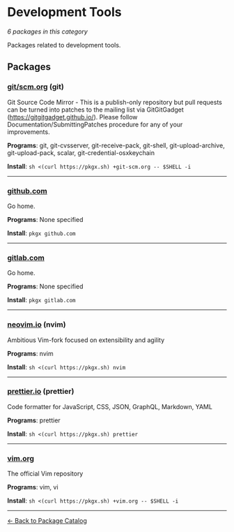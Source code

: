 # Development Tools

*6 packages in this category*

Packages related to development tools.

## Packages

### [git/scm.org](../packages/gitscmorg.md) (git)

Git Source Code Mirror - This is a publish-only repository but pull requests can be turned into patches to the mailing list via GitGitGadget (https://gitgitgadget.github.io/). Please follow Documentation/SubmittingPatches procedure for any of your improvements.

**Programs**: git, git-cvsserver, git-receive-pack, git-shell, git-upload-archive, git-upload-pack, scalar, git-credential-osxkeychain

**Install**: `sh <(curl https://pkgx.sh) +git-scm.org -- $SHELL -i`

---

### [github.com](../packages/githubcom.md)

Go home.

**Programs**: None specified

**Install**: `pkgx github.com`

---

### [gitlab.com](../packages/gitlabcom.md)

Go home.

**Programs**: None specified

**Install**: `pkgx gitlab.com`

---

### [neovim.io](../packages/neovimio.md) (nvim)

Ambitious Vim-fork focused on extensibility and agility

**Programs**: nvim

**Install**: `sh <(curl https://pkgx.sh) nvim`

---

### [prettier.io](../packages/prettierio.md) (prettier)

Code formatter for JavaScript, CSS, JSON, GraphQL, Markdown, YAML

**Programs**: prettier

**Install**: `sh <(curl https://pkgx.sh) prettier`

---

### [vim.org](../packages/vimorg.md)

The official Vim repository

**Programs**: vim, vi

**Install**: `sh <(curl https://pkgx.sh) +vim.org -- $SHELL -i`

---

[← Back to Package Catalog](../package-catalog.md)
